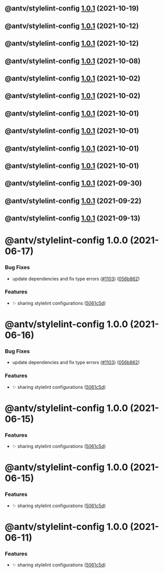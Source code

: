 ## @antv/stylelint-config [1.0.1](https://github.com/antvis/x6/compare/@antv/stylelint-config@1.0.0...@antv/stylelint-config@1.0.1) (2021-10-19)

## @antv/stylelint-config [1.0.1](https://github.com/antvis/x6/compare/@antv/stylelint-config@1.0.0...@antv/stylelint-config@1.0.1) (2021-10-12)

## @antv/stylelint-config [1.0.1](https://github.com/antvis/x6/compare/@antv/stylelint-config@1.0.0...@antv/stylelint-config@1.0.1) (2021-10-12)

## @antv/stylelint-config [1.0.1](https://github.com/antvis/x6/compare/@antv/stylelint-config@1.0.0...@antv/stylelint-config@1.0.1) (2021-10-08)

## @antv/stylelint-config [1.0.1](https://github.com/antvis/x6/compare/@antv/stylelint-config@1.0.0...@antv/stylelint-config@1.0.1) (2021-10-02)

## @antv/stylelint-config [1.0.1](https://github.com/antvis/x6/compare/@antv/stylelint-config@1.0.0...@antv/stylelint-config@1.0.1) (2021-10-02)

## @antv/stylelint-config [1.0.1](https://github.com/antvis/x6/compare/@antv/stylelint-config@1.0.0...@antv/stylelint-config@1.0.1) (2021-10-01)

## @antv/stylelint-config [1.0.1](https://github.com/antvis/x6/compare/@antv/stylelint-config@1.0.0...@antv/stylelint-config@1.0.1) (2021-10-01)

## @antv/stylelint-config [1.0.1](https://github.com/antvis/x6/compare/@antv/stylelint-config@1.0.0...@antv/stylelint-config@1.0.1) (2021-10-01)

## @antv/stylelint-config [1.0.1](https://github.com/antvis/x6/compare/@antv/stylelint-config@1.0.0...@antv/stylelint-config@1.0.1) (2021-10-01)

## @antv/stylelint-config [1.0.1](https://github.com/antvis/x6/compare/@antv/stylelint-config@1.0.0...@antv/stylelint-config@1.0.1) (2021-09-30)

## @antv/stylelint-config [1.0.1](https://github.com/antvis/x6/compare/@antv/stylelint-config@1.0.0...@antv/stylelint-config@1.0.1) (2021-09-22)

## @antv/stylelint-config [1.0.1](https://github.com/antvis/x6/compare/@antv/stylelint-config@1.0.0...@antv/stylelint-config@1.0.1) (2021-09-13)

# @antv/stylelint-config 1.0.0 (2021-06-17)


### Bug Fixes

* update dependencies and fix type errors ([#1103](https://github.com/antvis/x6/issues/1103)) ([056b862](https://github.com/antvis/x6/commit/056b862b4efe7dbdc559cac7194c2453996acc07))


### Features

* ✨ sharing stylelint configurations ([5061c5d](https://github.com/antvis/x6/commit/5061c5ddf875f43578e8f0f81801151f80c51ee9))

# @antv/stylelint-config 1.0.0 (2021-06-16)


### Bug Fixes

* update dependencies and fix type errors ([#1103](https://github.com/antvis/x6/issues/1103)) ([056b862](https://github.com/antvis/x6/commit/056b862b4efe7dbdc559cac7194c2453996acc07))


### Features

* ✨ sharing stylelint configurations ([5061c5d](https://github.com/antvis/x6/commit/5061c5ddf875f43578e8f0f81801151f80c51ee9))

# @antv/stylelint-config 1.0.0 (2021-06-15)


### Features

* ✨ sharing stylelint configurations ([5061c5d](https://github.com/antvis/x6/commit/5061c5ddf875f43578e8f0f81801151f80c51ee9))

# @antv/stylelint-config 1.0.0 (2021-06-15)


### Features

* ✨ sharing stylelint configurations ([5061c5d](https://github.com/antvis/x6/commit/5061c5ddf875f43578e8f0f81801151f80c51ee9))

# @antv/stylelint-config 1.0.0 (2021-06-11)


### Features

* ✨ sharing stylelint configurations ([5061c5d](https://github.com/antvis/x6/commit/5061c5ddf875f43578e8f0f81801151f80c51ee9))
